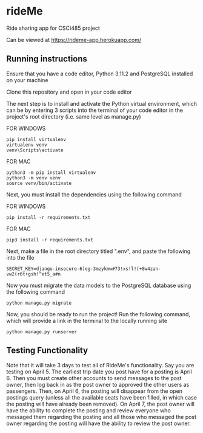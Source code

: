 # rideMe

Ride sharing app for CSCI485 project

Can be viewed at https://rideme-app.herokuapp.com/ 

## Running instructions

Ensure that you have a code editor, Python 3.11.2 and PostgreSQL installed on 
your machine

Clone this repository and open in your code editor

The next step is to install and activate the Python virtual environment, which
can be by entering 3 scripts into the terminal of your code editor in the project's
root directory (i.e. same level as manage.py)

FOR WINDOWS 
```
pip install virtualenv
virtualenv venv
venv\Scripts\activate
```

FOR MAC 
```
python3 -m pip install virtualenv
python3 -m venv venv
source venv/bin/activate
```
Next, you must install the dependencies using the following command

FOR WINDOWS
```
pip install -r requirements.txt
```

FOR MAC
```
pip3 install -r requirements.txt
```

Next, make a file in the root directory titled ".env", and paste the following into
the file
```
SECRET_KEY=django-insecure-6)eg-3mzykmw#73!xs!l!(+8w4zan-vw2(r6t+gsh!^et5_a#n
```

Now you must migrate the data models to the PostgreSQL database using the following
command
```
python manage.py migrate
```

Now, you should be ready to run the project! Run the following command, which will 
provide a link in the terminal to the locally running site
```
python manage.py runserver
```

## Testing Functionality

Note that it will take 3 days to test all of RideMe's functionality. Say you are testing
on April 5. The earliest trip date you post have for a posting is April 6. Then you must
create other accounts to send messages to the post owner, then log back in as the post
owner to approved the other users as passengers. Then, on April 6, the posting will 
disappear from the open postings query (unless all the available seats have been filled, 
in which case the posting will have already been removed). On April 7, the post owner will 
have the ability to complete the posting and review everyone who messaged them regarding 
the posting and all those who messaged the post owner regarding the posting will have the 
ability to review the post owner.
